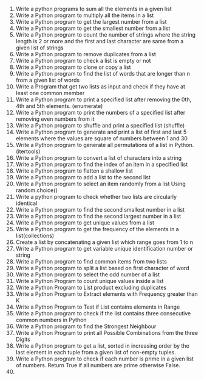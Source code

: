1. Write a python programs to sum all the elements in a given list  
2. Write a Python program to multiply all the items in a list  
3. Write a Python program to get the largest number from a list  
4. Write a Python program to get the smallest number from a list  
5. Write a Python program to count the number of strings where the string length is 2 or more and the first and last character are same from a given list of strings  
6.  Write a Python program to remove duplicates from a list  
7.  Write a Python program to check a list is empty or not 
8.  Write a Python program to clone or copy a list  
9.  Write a Python program to find the list of words that are longer than n from a given list of words  
10. Write a Program that get two lists as input and check if they have at least one common member  
11. Write a Python program to print a specified list after removing the 0th, 4th and 5th elements. (enumerate)  
12.  Write a Python program to print the numbers of a specified list after removing even numbers from it  
13.  Write a Python program to shuffle and print a specified list (shuffle)  
14.  Write a Python program to generate and print a list of first and last 5 elements where the values are square of numbers between 1 and 30  
15.  Write a Python program to generate all permutations of a list in Python. (itertools)  
16.  Write a Python program to convert a list of characters into a string  
17.  Write a Python program to find the index of an item in a specified list  
18.  Write a Python program to flatten a shallow list  
19.  Write a Python program to add a list to the second list  
20.  Write a Python program to select an item randomly from a list Using random.choice()  
21.  Write a python program to check whether two lists are circularly identical  
22.  Write a Python program to find the second smallest number in a list  
23.  Write a Python program to find the second largest number in a list  
24.  Write a Python program to get unique values from a list  
25.  Write a Python program to get the frequency of the elements in a list(collections)  
26.  Create a list by concatenating a given list which range goes from 1 to n  
27.  Write a Python program to get variable unique identification number or string  
28.  Write a Python program to find common items from two lists  
29.  Write a Python program to split a list based on first character of word  
30.  Write a Python program to select the odd number of a list  
31.  Write a Python Program to count unique values inside a list  
32.  Write a Python Program to List product excluding duplicates  
33.  Write a Python Program to Extract elements with Frequency greater than K  
34.  Write a Python Program to Test if List contains elements in Range  
35.  Write a Python program to check if the list contains three consecutive common numbers in Python  
36.  Write a Python program to find the Strongest Neighbour  
37.  Write a Python Program to print all Possible Combinations from the three Digits  
38.  Write a Python program to get a list, sorted in increasing order by the last element in each tuple from a given list of non-empty tuples.  
39.  Write a Python program to check if each number is prime in a given list of numbers. Return True if all numbers are prime otherwise False.  
40.  